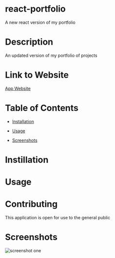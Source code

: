 # react-portfolio
A new react version of my portfolio 


# Description
 
An updated version of my portfolio of projects
 
# Link to Website

[App Website](https://website.netlify.app/)


# Table of Contents

  * [Installation](#installation)

  * [Usage](#usage)

  * [Screenshots](#screenshots)


# Instillation

 
# Usage

 
# Contributing

This application is open for use to the general public

# Screenshots

![screenshot one](/assets/images/pic.png "Home page") 

